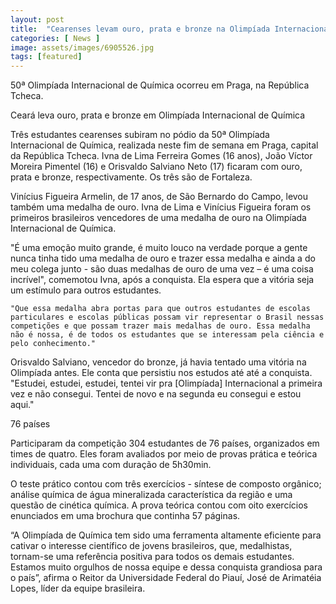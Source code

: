 ```yaml
---
layout: post
title:  "Cearenses levam ouro, prata e bronze na Olimpíada Internacional de Química"
categories: [ News ]
image: assets/images/6905526.jpg
tags: [featured]
---
```

50ª Olimpíada Internacional de Química ocorreu em Praga, na República Tcheca.

Ceará leva ouro, prata e bronze em Olimpíada Internacional de Química

Três estudantes cearenses subiram no pódio da 50ª Olimpíada Internacional de Química, realizada neste fim de semana em Praga, capital da República Tcheca. Ivna de Lima Ferreira Gomes (16 anos), João Víctor Moreira Pimentel (16) e Orisvaldo Salviano Neto (17) ficaram com ouro, prata e bronze, respectivamente. Os três são de Fortaleza.

Vinícius Figueira Armelin, de 17 anos, de São Bernardo do Campo, levou também uma medalha de ouro. Ivna de Lima e Vinícius Figueira foram os primeiros brasileiros vencedores de uma medalha de ouro na Olimpíada Internacional de Química.

"É uma emoção muito grande, é muito louco na verdade porque a gente nunca tinha tido uma medalha de ouro e trazer essa medalha e ainda a do meu colega junto - são duas medalhas de ouro de uma vez – é uma coisa incrível", comemotou Ivna, após a conquista. Ela espera que a vitória seja um estímulo para outros estudantes.

    "Que essa medalha abra portas para que outros estudantes de escolas particulares e escolas públicas possam vir representar o Brasil nessas competições e que possam trazer mais medalhas de ouro. Essa medalha não é nossa, é de todos os estudantes que se interessam pela ciência e pelo conhecimento."

Orisvaldo Salviano, vencedor do bronze, já havia tentado uma vitória na Olimpíada antes. Ele conta que persistiu nos estudos até até a conquista. "Estudei, estudei, estudei, tentei vir pra [Olimpíada] Internacional a primeira vez e não consegui. Tentei de novo e na segunda eu consegui e estou aqui."

<script async src="https://pagead2.googlesyndication.com/pagead/js/adsbygoogle.js"></script>
<!-- Informat -->
<ins class="adsbygoogle"
     style="display:block"
     data-ad-client="ca-pub-2838251107855362"
     data-ad-slot="2327980059"
     data-ad-format="auto"
     data-full-width-responsive="true"></ins>
<script>
(adsbygoogle = window.adsbygoogle || []).push({});
</script>

76 países

Participaram da competição 304 estudantes de 76 países, organizados em times de quatro. Eles foram avaliados por meio de provas prática e teórica individuais, cada uma com duração de 5h30min.

O teste prático contou com três exercícios - síntese de composto orgânico; análise química de água mineralizada característica da região e uma questão de cinética química. A prova teórica contou com oito exercícios enunciados em uma brochura que continha 57 páginas.

“A Olimpíada de Química tem sido uma ferramenta altamente eficiente para cativar o interesse científico de jovens brasileiros, que, medalhistas, tornam-se uma referência positiva para todos os demais estudantes. Estamos muito orgulhos de nossa equipe e dessa conquista grandiosa para o país”, afirma o Reitor da Universidade Federal do Piauí, José de Arimatéia Lopes, líder da equipe brasileira. 
<div id="46254-28"><script src="//ads.themoneytizer.com/s/gen.js?type=28"></script><script src="//ads.themoneytizer.com/s/requestform.js?siteId=46254&formatId=28"></script></div>
